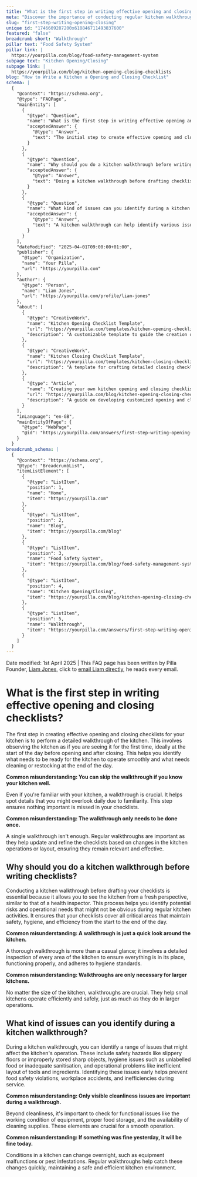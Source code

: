 ```yaml
---
title: "What is the first step in writing effective opening and closing checklists?"
meta: "Discover the importance of conducting regular kitchen walkthroughs before creating opening and closing checklists to ensure safety and efficiency."
slug: "first-step-writing-opening-closing"
unique id: "1746609287200x618846711493837600"
featured: "false"
breadcrumb short: "Walkthrough"
pillar text: "Food Safety System"
pillar link: |
  https://yourpilla.com/blog/food-safety-management-system
subpage text: "Kitchen Opening/Closing"
subpage link: |
  https://yourpilla.com/blog/kitchen-opening-closing-checklists
blog: "How to Write a Kitchen a Opening and Closing Checklist"
schema: |
  {
    "@context": "https://schema.org",
    "@type": "FAQPage",
    "mainEntity": [
      {
        "@type": "Question",
        "name": "What is the first step in writing effective opening and closing checklists?",
        "acceptedAnswer": {
          "@type": "Answer",
          "text": "The initial step to create effective opening and closing checklists is to perform a detailed walkthrough of the kitchen. This should be done at the start and end of the day to identify needs for smooth operation and areas that require cleaning or restocking. Regular walkthroughs are essential for keeping the checklists up to date and relevant to the kitchen's operational needs."
        }
      },
      {
        "@type": "Question",
        "name": "Why should you do a kitchen walkthrough before writing checklists?",
        "acceptedAnswer": {
          "@type": "Answer",
          "text": "Doing a kitchen walkthrough before drafting checklists is crucial as it provides a fresh perspective, similar to that of a health inspector. This detailed inspection helps identify potential risks and operational needs that are not obvious during regular activities. It ensures the checklists comprehensively cover all critical areas for maintaining safety, hygiene, and efficiency throughout the day."
        }
      },
      {
        "@type": "Question",
        "name": "What kind of issues can you identify during a kitchen walkthrough?",
        "acceptedAnswer": {
          "@type": "Answer",
          "text": "A kitchen walkthrough can help identify various issues that might impact operations, such as safety hazards (e.g., slippery floors, improperly stored sharp objects), hygiene issues (e.g., unlabelled food, inadequate sanitisation), and operational inefficiencies (e.g., poor layout of tools and ingredients). Identifying these issues early helps maintain a safe and efficient work environment and prevents potential violations and accidents."
        }
      }
    ],
    "dateModified": "2025-04-01T09:00:00+01:00",
    "publisher": {
      "@type": "Organization",
      "name": "Your Pilla",
      "url": "https://yourpilla.com"
    },
    "author": {
      "@type": "Person",
      "name": "Liam Jones",
      "url": "https://yourpilla.com/profile/liam-jones"
    },
    "about": [
      {
        "@type": "CreativeWork",
        "name": "Kitchen Opening Checklist Template",
        "url": "https://yourpilla.com/templates/kitchen-opening-checklist",
        "description": "A customizable template to guide the creation of kitchen opening checklists specific to different sites."
      },
      {
        "@type": "CreativeWork",
        "name": "Kitchen Closing Checklist Template",
        "url": "https://yourpilla.com/templates/kitchen-closing-checklist",
        "description": "A template for crafting detailed closing checklists to ensure all closing tasks are thoroughly managed."
      },
      {
        "@type": "Article",
        "name": "Creating your own kitchen opening and closing checklists",
        "url": "https://yourpilla.com/blog/kitchen-opening-closing-checklists",
        "description": "A guide on developing customized opening and closing checklists for kitchen operations."
      }
    ],
    "inLanguage": "en-GB",
    "mainEntityOfPage": {
      "@type": "WebPage",
      "@id": "https://yourpilla.com/answers/first-step-writing-opening-closing"
    }
  }
breadcrumb_schema: |
  {
    "@context": "https://schema.org",
    "@type": "BreadcrumbList",
    "itemListElement": [
      {
        "@type": "ListItem",
        "position": 1,
        "name": "Home",
        "item": "https://yourpilla.com"
      },
      {
        "@type": "ListItem",
        "position": 2,
        "name": "Blog",
        "item": "https://yourpilla.com/blog"
      },
      {
        "@type": "ListItem",
        "position": 3,
        "name": "Food Safety System",
        "item": "https://yourpilla.com/blog/food-safety-management-system"
      },
      {
        "@type": "ListItem",
        "position": 4,
        "name": "Kitchen Opening/Closing",
        "item": "https://yourpilla.com/blog/kitchen-opening-closing-checklists"
      },
      {
        "@type": "ListItem",
        "position": 5,
        "name": "Walkthrough",
        "item": "https://yourpilla.com/answers/first-step-writing-opening-closing"
      }
    ]
  }
---
```


Date modified: 1st April 2025 | This FAQ page has been written by Pilla Founder, [Liam Jones](https://yourpilla.com/profile/liam-jones), click to [email Liam directly](https://mailto:liam@yourpilla.com), he reads every email.

# What is the first step in writing effective opening and closing checklists?

The first step in creating effective opening and closing checklists for your kitchen is to perform a detailed walkthrough of the kitchen. This involves observing the kitchen as if you are seeing it for the first time, ideally at the start of the day before opening and after closing. This helps you identify what needs to be ready for the kitchen to operate smoothly and what needs cleaning or restocking at the end of the day.

**Common misunderstanding: You can skip the walkthrough if you know your kitchen well.**

Even if you're familiar with your kitchen, a walkthrough is crucial. It helps spot details that you might overlook daily due to familiarity. This step ensures nothing important is missed in your checklists.

**Common misunderstanding: The walkthrough only needs to be done once.**

A single walkthrough isn't enough. Regular walkthroughs are important as they help update and refine the checklists based on changes in the kitchen operations or layout, ensuring they remain relevant and effective.

## Why should you do a kitchen walkthrough before writing checklists?

Conducting a kitchen walkthrough before drafting your checklists is essential because it allows you to see the kitchen from a fresh perspective, similar to that of a health inspector. This process helps you identify potential risks and operational needs that might not be obvious during regular kitchen activities. It ensures that your checklists cover all critical areas that maintain safety, hygiene, and efficiency from the start to the end of the day.

**Common misunderstanding: A walkthrough is just a quick look around the kitchen.**

A thorough walkthrough is more than a casual glance; it involves a detailed inspection of every area of the kitchen to ensure everything is in its place, functioning properly, and adheres to hygiene standards.

**Common misunderstanding: Walkthroughs are only necessary for larger kitchens.**

No matter the size of the kitchen, walkthroughs are crucial. They help small kitchens operate efficiently and safely, just as much as they do in larger operations.

## What kind of issues can you identify during a kitchen walkthrough?

During a kitchen walkthrough, you can identify a range of issues that might affect the kitchen's operation. These include safety hazards like slippery floors or improperly stored sharp objects, hygiene issues such as unlabelled food or inadequate sanitisation, and operational problems like inefficient layout of tools and ingredients. Identifying these issues early helps prevent food safety violations, workplace accidents, and inefficiencies during service.

**Common misunderstanding: Only visible cleanliness issues are important during a walkthrough.**

Beyond cleanliness, it's important to check for functional issues like the working condition of equipment, proper food storage, and the availability of cleaning supplies. These elements are crucial for a smooth operation.

**Common misunderstanding: If something was fine yesterday, it will be fine today.**

Conditions in a kitchen can change overnight, such as equipment malfunctions or pest infestations. Regular walkthroughs help catch these changes quickly, maintaining a safe and efficient kitchen environment.